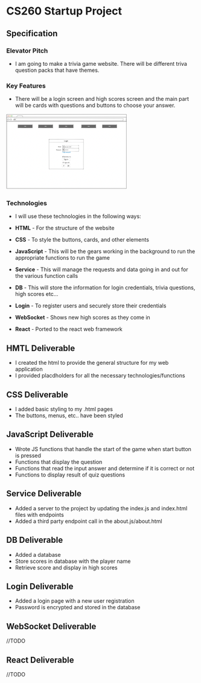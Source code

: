# CS260 Startup Project

## Specification

### Elevator Pitch

- I am going to make a trivia game website. There will be different triva question packs that have themes.

### Key Features

- There will be a login screen and high scores screen and the main part will be cards with questions and buttons to choose your answer.

![Login](images/LoginSmall.png)

### Technologies

- I will use these technologies in the following ways:

- **HTML** - For the structure of the website
- **CSS** - To style the buttons, cards, and other elements
- **JavaScript** - This will be the gears working in the background to run the appropriate functions to run the game
- **Service** - This will manage the requests and data going in and out for the various function calls
- **DB** - This will store the information for login credentials, trivia questions, high scores etc...
- **Login** - To register users and securely store their credentials
- **WebSocket** - Shows new high scores as they come in
- **React** - Ported to the react web framework

## HMTL Deliverable

- I created the html to provide the general structure for my web application
- I provided placdholders for all the necessary technologies/functions

## CSS Deliverable

- I added basic styling to my .html pages
- The buttons, menus, etc.. have been styled

## JavaScript Deliverable

- Wrote JS functions that handle the start of the game when start button is pressed
- Functions that display the question
- Functions that read the input answer and determine if it is correct or not
- Functions to display result of quiz questions

## Service Deliverable

- Added a server to the project by updating the index.js and index.html files with endpoints
- Added a third party endpoint call in the about.js/about.html

## DB Deliverable

- Added a database
- Store scores in database with the player name
- Retrieve score and display in high scores

## Login Deliverable

- Added a login page with a new user registration
- Password is encrypted and stored in the database

## WebSocket Deliverable

//TODO

## React Deliverable

//TODO
